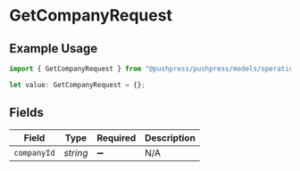 # GetCompanyRequest

## Example Usage

```typescript
import { GetCompanyRequest } from "@pushpress/pushpress/models/operations";

let value: GetCompanyRequest = {};
```

## Fields

| Field              | Type               | Required           | Description        |
| ------------------ | ------------------ | ------------------ | ------------------ |
| `companyId`        | *string*           | :heavy_minus_sign: | N/A                |